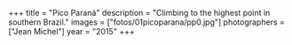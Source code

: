 +++
title = "Pico Paraná"
description = "Climbing to the highest point in southern Brazil."
images = ["fotos/01picoparana/pp0.jpg"]
photographers = ["Jean Michel"]
year = "2015"
+++
